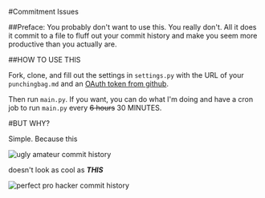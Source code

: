#Commitment Issues

##Preface: You probably don't want to use this.
You really don't. All it does it commit to a file to fluff out your commit history and make you seem more productive than you actually are.

##HOW TO USE THIS

Fork, clone, and fill out the settings in `settings.py` with the URL of your `punchingbag.md` and an [OAuth token from github](https://github.com/settings/tokens). 

Then run `main.py`. If you want, you can do what I'm doing and have a cron job to run `main.py` every ~~6 hours~~ 30 MINUTES.

#BUT WHY?

Simple. Because this

![ugly amateur commit history](http://i.imgur.com/ZRZSZM5.png) 

doesn't look as cool as ***THIS***

![perfect pro hacker commit history](http://i.imgur.com/xJRp70t.png)
